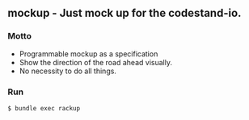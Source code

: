## mockup - Just mock up for the codestand-io.

### Motto

* Programmable mockup as a specification
* Show the direction of the road ahead visually.
* No necessity to do all things.

### Run

    $ bundle exec rackup
